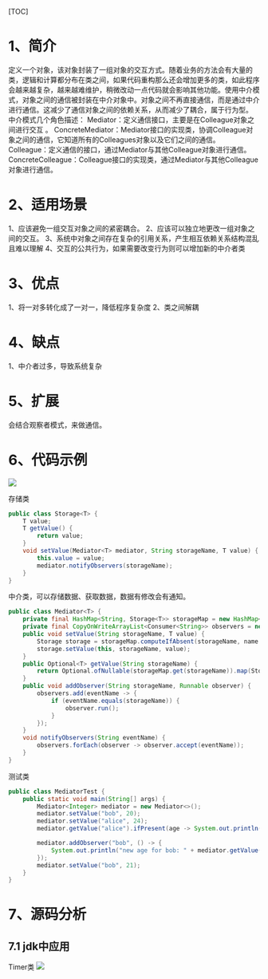 [TOC]

# 1、简介
定义一个对象，该对象封装了一组对象的交互方式。随着业务的方法会有大量的类，逻辑和计算都分布在类之间，如果代码重构那么还会增加更多的类，如此程序会越来越复杂，越来越难维护，稍微改动一点代码就会影响其他功能。使用中介模式，对象之间的通信被封装在中介对象中。对象之间不再直接通信，而是通过中介进行通信。这减少了通信对象之间的依赖关系，从而减少了耦合，属于行为型。
中介模式几个角色描述：
Mediator：定义通信接口，主要是在Colleague对象之间进行交互 。
ConcreteMediator：Mediator接口的实现类，协调Colleague对象之间的通信，它知道所有的Colleagues对象以及它们之间的通信。
Colleague：定义通信的接口，通过Mediator与其他Colleague对象进行通信。
ConcreteColleague：Colleague接口的实现类，通过Mediator与其他Colleague对象进行通信。

# 2、适用场景
1、应该避免一组交互对象之间的紧密耦合。
2、应该可以独立地更改一组对象之间的交互。
3、系统中对象之间存在复杂的引用关系，产生相互依赖关系结构混乱且难以理解
4、交互的公共行为，如果需要改变行为则可以增加新的中介者类

# 3、优点
1、将一对多转化成了一对一，降低程序复杂度
2、类之间解耦

# 4、缺点
1、中介者过多，导致系统复杂

# 5、扩展
会结合观察者模式，来做通信。

# 6、代码示例
![](https://img.hacpai.com/file/2019/07/image-248aed38.png?imageView2/2/w/768/format/jpg/interlace/1/q/100)

存储类
```java
public class Storage<T> {
    T value;
    T getValue() {
        return value;
    }
    void setValue(Mediator<T> mediator, String storageName, T value) {
        this.value = value;
        mediator.notifyObservers(storageName);
    }
}
```
中介类，可以存储数据、获取数据，数据有修改会有通知。
```java
public class Mediator<T> {
    private final HashMap<String, Storage<T>> storageMap = new HashMap<>();
    private final CopyOnWriteArrayList<Consumer<String>> observers = new CopyOnWriteArrayList<>();
    public void setValue(String storageName, T value) {
        Storage storage = storageMap.computeIfAbsent(storageName, name -> new Storage<>());
        storage.setValue(this, storageName, value);
    }
    public Optional<T> getValue(String storageName) {
        return Optional.ofNullable(storageMap.get(storageName)).map(Storage::getValue);
    }
    public void addObserver(String storageName, Runnable observer) {
        observers.add(eventName -> {
            if (eventName.equals(storageName)) {
                observer.run();
            }
        });
    }
    void notifyObservers(String eventName) {
        observers.forEach(observer -> observer.accept(eventName));
    }
}
```
测试类
```java
public class MediatorTest {
    public static void main(String[] args) {
        Mediator<Integer> mediator = new Mediator<>();
        mediator.setValue("bob", 20);
        mediator.setValue("alice", 24);
        mediator.getValue("alice").ifPresent(age -> System.out.println("age for alice: " + age));

        mediator.addObserver("bob", () -> {
            System.out.println("new age for bob: " + mediator.getValue("bob").orElseThrow(RuntimeException::new));
        });
        mediator.setValue("bob", 21);
    }
}
```
# 7、源码分析
## 7.1 jdk中应用
Timer类
![](https://img.hacpai.com/file/2019/07/image-1047bd3d.png?imageView2/2/w/768/format/jpg/interlace/1/q/100)
